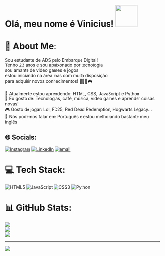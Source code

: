 

<!--
**Ovini7/Ovini7** is a ✨ _special_ ✨ repository because its `README.md` (this file) appears on your GitHub profile.

Here are some ideas to get you started:

- 🔭 I’m currently working on ...
- 🌱 I’m currently learning ...
- 👯 I’m looking to collaborate on ...
- 🤔 I’m looking for help with ...
- 💬 Ask me about ...
- 📫 How to reach me: ...
- 😄 Pronouns: ...
- ⚡ Fun fact: ...
-->
# Olá, meu nome é Vinicius! <img src="https://i.redd.it/wild-rift-arcane-icons-are-extractable-in-6-0-v0-yy88sp5xmude1.png?width=256&format=png&auto=webp&s=0957e436eea6e12779fe9f8b2c2882482135abb4" width="70px">

# 💫 About Me:
Sou estudante de ADS pelo Embarque Digital! <br>Tenho 23 anos e sou apaixonado por tecnologia<br>sou amante de video games e jogos<br>estou iniciando na área mas com muita disposição <br>para adquirir novos conhecimentos! 👨🏻‍💻🎮<br><br>🚀 Atualmente estou aprendendo: HTML, CSS, JavaScript e Python<br>💬 Eu gosto de: Tecnologias, café, música, video games e aprender coisas novas!<br>🎮 Gosto de jogar: Lol, FC25, Red Dead Redemption, Hogwarts Legacy...<br>📣 Nós podemos falar em: Português e estou melhorando bastante meu inglês


## 🌐 Socials:
[![Instagram](https://img.shields.io/badge/Instagram-%23E4405F.svg?logo=Instagram&logoColor=white)](https://instagram.com/https://www.instagram.com/vininascimento.dev/?igsh=Zjh2cjB4Z3AwN3U4#) [![LinkedIn](https://img.shields.io/badge/LinkedIn-%230077B5.svg?logo=linkedin&logoColor=white)](https://linkedin.com/in/https://www.linkedin.com/in/vinicius-nascimento-761b73311/) [![email](https://img.shields.io/badge/Email-D14836?logo=gmail&logoColor=white)](mailto:https://mail.google.com/mail/u/0/#inbox) 

# 💻 Tech Stack:
![HTML5](https://img.shields.io/badge/html5-%23E34F26.svg?style=for-the-badge&logo=html5&logoColor=white) ![JavaScript](https://img.shields.io/badge/javascript-%23323330.svg?style=for-the-badge&logo=javascript&logoColor=%23F7DF1E) ![CSS3](https://img.shields.io/badge/css3-%231572B6.svg?style=for-the-badge&logo=css3&logoColor=white) ![Python](https://img.shields.io/badge/python-3670A0?style=for-the-badge&logo=python&logoColor=ffdd54)
# 📊 GitHub Stats:
![](https://github-readme-stats.vercel.app/api?username=vininascimentodev&theme=dark&hide_border=false&include_all_commits=false&count_private=false)<br/>
![](https://nirzak-streak-stats.vercel.app/?user=vininascimentodev&theme=dark&hide_border=false)<br/>
![](https://github-readme-stats.vercel.app/api/top-langs/?username=vininascimentodev&theme=dark&hide_border=false&include_all_commits=false&count_private=false&layout=compact)

---
[![](https://visitcount.itsvg.in/api?id=vininascimentodev&icon=0&color=0)](https://visitcount.itsvg.in)

<!-- Proudly created with GPRM ( https://gprm.itsvg.in ) -->
